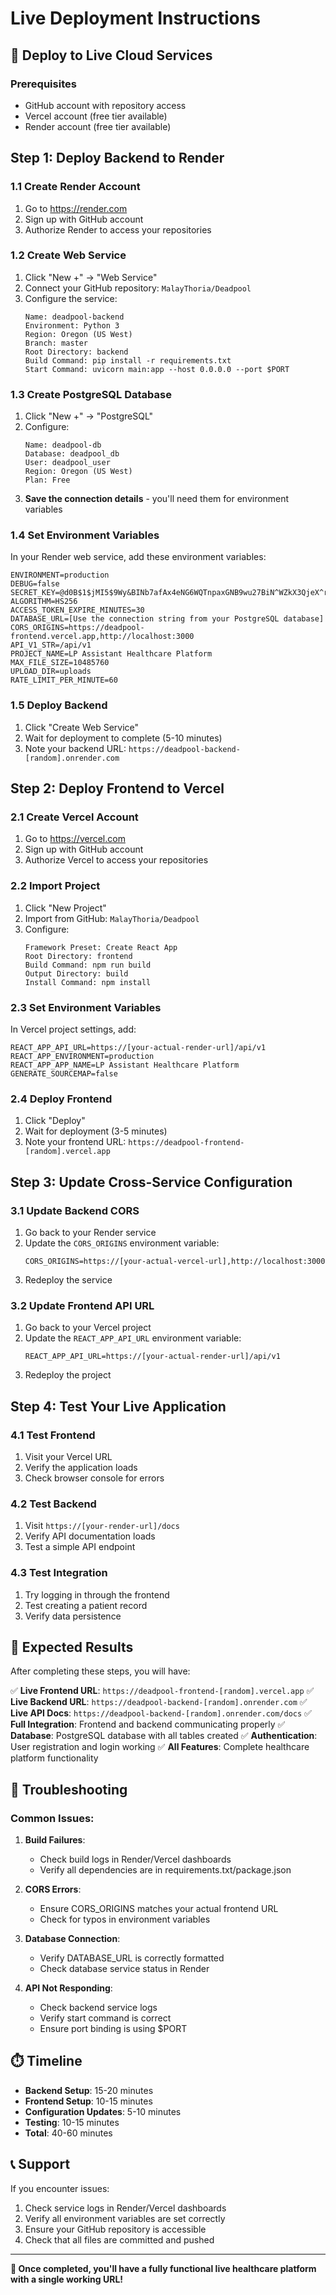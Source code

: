 # Live Deployment Instructions

## 🚀 Deploy to Live Cloud Services

### Prerequisites
- GitHub account with repository access
- Vercel account (free tier available)
- Render account (free tier available)

## Step 1: Deploy Backend to Render

### 1.1 Create Render Account
1. Go to https://render.com
2. Sign up with GitHub account
3. Authorize Render to access your repositories

### 1.2 Create Web Service
1. Click "New +" → "Web Service"
2. Connect your GitHub repository: `MalayThoria/Deadpool`
3. Configure the service:
   ```
   Name: deadpool-backend
   Environment: Python 3
   Region: Oregon (US West)
   Branch: master
   Root Directory: backend
   Build Command: pip install -r requirements.txt
   Start Command: uvicorn main:app --host 0.0.0.0 --port $PORT
   ```

### 1.3 Create PostgreSQL Database
1. Click "New +" → "PostgreSQL"
2. Configure:
   ```
   Name: deadpool-db
   Database: deadpool_db
   User: deadpool_user
   Region: Oregon (US West)
   Plan: Free
   ```
3. **Save the connection details** - you'll need them for environment variables

### 1.4 Set Environment Variables
In your Render web service, add these environment variables:
```
ENVIRONMENT=production
DEBUG=false
SECRET_KEY=@d0B$1$jMI5$9Wy&BINb7afAx4eNG6WQTnpaxGNB9wu27BiN^WZkX3QjeX^rxOfL
ALGORITHM=HS256
ACCESS_TOKEN_EXPIRE_MINUTES=30
DATABASE_URL=[Use the connection string from your PostgreSQL database]
CORS_ORIGINS=https://deadpool-frontend.vercel.app,http://localhost:3000
API_V1_STR=/api/v1
PROJECT_NAME=LP Assistant Healthcare Platform
MAX_FILE_SIZE=10485760
UPLOAD_DIR=uploads
RATE_LIMIT_PER_MINUTE=60
```

### 1.5 Deploy Backend
1. Click "Create Web Service"
2. Wait for deployment to complete (5-10 minutes)
3. Note your backend URL: `https://deadpool-backend-[random].onrender.com`

## Step 2: Deploy Frontend to Vercel

### 2.1 Create Vercel Account
1. Go to https://vercel.com
2. Sign up with GitHub account
3. Authorize Vercel to access your repositories

### 2.2 Import Project
1. Click "New Project"
2. Import from GitHub: `MalayThoria/Deadpool`
3. Configure:
   ```
   Framework Preset: Create React App
   Root Directory: frontend
   Build Command: npm run build
   Output Directory: build
   Install Command: npm install
   ```

### 2.3 Set Environment Variables
In Vercel project settings, add:
```
REACT_APP_API_URL=https://[your-actual-render-url]/api/v1
REACT_APP_ENVIRONMENT=production
REACT_APP_APP_NAME=LP Assistant Healthcare Platform
GENERATE_SOURCEMAP=false
```

### 2.4 Deploy Frontend
1. Click "Deploy"
2. Wait for deployment (3-5 minutes)
3. Note your frontend URL: `https://deadpool-frontend-[random].vercel.app`

## Step 3: Update Cross-Service Configuration

### 3.1 Update Backend CORS
1. Go back to your Render service
2. Update the `CORS_ORIGINS` environment variable:
   ```
   CORS_ORIGINS=https://[your-actual-vercel-url],http://localhost:3000
   ```
3. Redeploy the service

### 3.2 Update Frontend API URL
1. Go back to your Vercel project
2. Update the `REACT_APP_API_URL` environment variable:
   ```
   REACT_APP_API_URL=https://[your-actual-render-url]/api/v1
   ```
3. Redeploy the project

## Step 4: Test Your Live Application

### 4.1 Test Frontend
1. Visit your Vercel URL
2. Verify the application loads
3. Check browser console for errors

### 4.2 Test Backend
1. Visit `https://[your-render-url]/docs`
2. Verify API documentation loads
3. Test a simple API endpoint

### 4.3 Test Integration
1. Try logging in through the frontend
2. Test creating a patient record
3. Verify data persistence

## 🎯 Expected Results

After completing these steps, you will have:

✅ **Live Frontend URL**: `https://deadpool-frontend-[random].vercel.app`
✅ **Live Backend URL**: `https://deadpool-backend-[random].onrender.com`
✅ **Live API Docs**: `https://deadpool-backend-[random].onrender.com/docs`
✅ **Full Integration**: Frontend and backend communicating properly
✅ **Database**: PostgreSQL database with all tables created
✅ **Authentication**: User registration and login working
✅ **All Features**: Complete healthcare platform functionality

## 🔧 Troubleshooting

### Common Issues:

1. **Build Failures**:
   - Check build logs in Render/Vercel dashboards
   - Verify all dependencies are in requirements.txt/package.json

2. **CORS Errors**:
   - Ensure CORS_ORIGINS matches your actual frontend URL
   - Check for typos in environment variables

3. **Database Connection**:
   - Verify DATABASE_URL is correctly formatted
   - Check database service status in Render

4. **API Not Responding**:
   - Check backend service logs
   - Verify start command is correct
   - Ensure port binding is using $PORT

## ⏱️ Timeline

- **Backend Setup**: 15-20 minutes
- **Frontend Setup**: 10-15 minutes
- **Configuration Updates**: 5-10 minutes
- **Testing**: 10-15 minutes
- **Total**: 40-60 minutes

## 📞 Support

If you encounter issues:
1. Check service logs in Render/Vercel dashboards
2. Verify all environment variables are set correctly
3. Ensure your GitHub repository is accessible
4. Check that all files are committed and pushed

---

**🎉 Once completed, you'll have a fully functional live healthcare platform with a single working URL!**